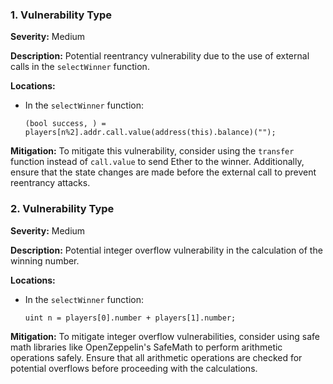 ### 1. **Vulnerability Type**

**Severity:**
Medium

**Description:**
Potential reentrancy vulnerability due to the use of external calls in the `selectWinner` function.

**Locations:**

- In the `selectWinner` function:
  ```solidity
  (bool success, ) = players[n%2].addr.call.value(address(this).balance)("");
  ```

**Mitigation:**
To mitigate this vulnerability, consider using the `transfer` function instead of `call.value` to send Ether to the winner. Additionally, ensure that the state changes are made before the external call to prevent reentrancy attacks.

### 2. **Vulnerability Type**

**Severity:**
Medium

**Description:**
Potential integer overflow vulnerability in the calculation of the winning number.

**Locations:**

- In the `selectWinner` function:
  ```solidity
  uint n = players[0].number + players[1].number;
  ```

**Mitigation:**
To mitigate integer overflow vulnerabilities, consider using safe math libraries like OpenZeppelin's SafeMath to perform arithmetic operations safely. Ensure that all arithmetic operations are checked for potential overflows before proceeding with the calculations.